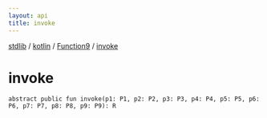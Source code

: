 ```yaml
---
layout: api
title: invoke
---
```

[stdlib](../../index.md) / [kotlin](../index.md) / [Function9](index.md) / [invoke](invoke.md)

# invoke

```
abstract public fun invoke(p1: P1, p2: P2, p3: P3, p4: P4, p5: P5, p6: P6, p7: P7, p8: P8, p9: P9): R
```
